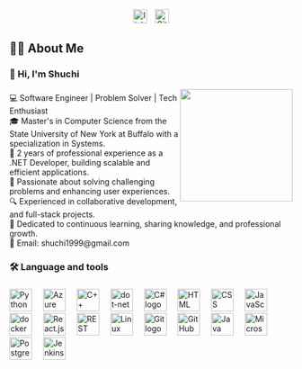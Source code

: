 <div align="center">
  <a href="https://www.linkedin.com/in/shuchi-mandal-319a741b2/" target="_blank">
  <img src="https://img.shields.io/static/v1?message=LinkedIn&logo=linkedin&label=&color=0077B5&logoColor=white&labelColor=&style=for-the-badge" height="25" alt="linkedin logo"  /></a>
  <a href="https://github.com/Shuchi99" target="_blank" style="margin-left: 10px;">
  <img src="https://img.shields.io/static/v1?message=GitHub&logo=github&label=&color=181717&logoColor=white&labelColor=&style=for-the-badge" height="25" alt="GitHub logo" /></a>
</div>

<h2 align="left">👩‍💻  About Me</h2>
<h3 align="left">👋 Hi, I'm Shuchi</h3>

  <img align="right" height="200" src="https://media.giphy.com/media/R03zWv5p1oNSQd91EP/giphy.gif?cid=ecf05e47198r5jwgva1m4kne8818z2tnp7s25bz7z087u2sh&ep=v1_gifs_search&rid=giphy.gif&ct=g"  />
</div>

###

<p align="left">💻 Software Engineer | Problem Solver | Tech Enthusiast <br>
🎓 Master's in Computer Science from the State University of New York at Buffalo with a specialization in Systems. <br>
💼 2 years of professional experience as a .NET Developer, building scalable and efficient applications. <br>
🚀 Passionate about solving challenging problems and enhancing user experiences. <br>
🔍 Experienced in collaborative development, and full-stack projects. <br>
🌱 Dedicated to continuous learning, sharing knowledge, and professional growth. <br>
📧 Email: shuchi1999@gmail.com</p>

###

<h3 align="left">🛠 Language and tools</h3>

###

<div align="left">
  <img src="https://cdn.jsdelivr.net/gh/devicons/devicon/icons/python/python-original.svg" height="40" alt="Python logo" />
  <img width="12" />
  <img src="https://cdn.jsdelivr.net/gh/devicons/devicon/icons/azure/azure-original.svg" height="40" alt="Azure logo" />
  <img width="12" />
  <img src="https://cdn.jsdelivr.net/gh/devicons/devicon/icons/cplusplus/cplusplus-original.svg" height="40" alt="C++ logo" />
  <img width="12" />
  <img src="https://cdn.jsdelivr.net/gh/devicons/devicon/icons/dot-net/dot-net-plain-wordmark.svg" height="40" alt="dot-net logo"  />
  <img width="12" />
  <img src="https://cdn.jsdelivr.net/gh/devicons/devicon/icons/csharp/csharp-original.svg" height="40" alt="C# logo" />
  <img width="12" />
  <img src="https://cdn.jsdelivr.net/gh/devicons/devicon/icons/html5/html5-original.svg" height="40" alt="HTML logo" />
  <img width="12" />
  <img src="https://cdn.jsdelivr.net/gh/devicons/devicon/icons/css3/css3-original.svg" height="40" alt="CSS logo" />
  <img width="12" />
  <img src="https://cdn.jsdelivr.net/gh/devicons/devicon/icons/javascript/javascript-original.svg" height="40" alt="JavaScript logo" />
  <img width="12" />
  <img src="https://cdn.jsdelivr.net/gh/devicons/devicon/icons/docker/docker-plain-wordmark.svg" height="40" alt="docker logo"  />
  <img width="12" />
  <img src="https://cdn.jsdelivr.net/gh/devicons/devicon/icons/react/react-original.svg" height="40" alt="React.js logo" />
  <img width="12" />
  <img src="https://media.licdn.com/dms/image/v2/D5612AQHUtfE_NZiYBQ/article-cover_image-shrink_600_2000/article-cover_image-shrink_600_2000/0/1681155201571?e=2147483647&v=beta&t=JUX6w6bHjKdvebGy4DC7GVyrIYMBHi7FR4MwkfTuThM" height="40" alt="REST API logo" />
  <img width="12" />
  <img src="https://cdn.jsdelivr.net/gh/devicons/devicon/icons/linux/linux-original.svg" height="40" alt="Linux logo" />
  <img width="12" />
  <img src="https://cdn.jsdelivr.net/gh/devicons/devicon/icons/git/git-original.svg" height="40" alt="Git logo" />
  <img width="12" />
  <img src="https://cdn.jsdelivr.net/gh/devicons/devicon/icons/github/github-original.svg" height="40" alt="GitHub logo" />
  <img width="12" />
  <img src="https://cdn.jsdelivr.net/gh/devicons/devicon/icons/java/java-original.svg" height="40" alt="Java logo" />
  <img width="12" />
  <img src="https://img.icons8.com/?size=512&id=laYYF3dV0Iew&format=png" height="40" alt="Microsoft SQL Server logo" />
  <img width="12" />
  <img src="https://cdn.jsdelivr.net/gh/devicons/devicon/icons/postgresql/postgresql-original.svg" height="40" alt="PostgreSQL logo" />
  <img width="12" />
  <img src="https://cdn.jsdelivr.net/gh/devicons/devicon/icons/jenkins/jenkins-original.svg" height="40" alt="Jenkins logo" />
</div>
